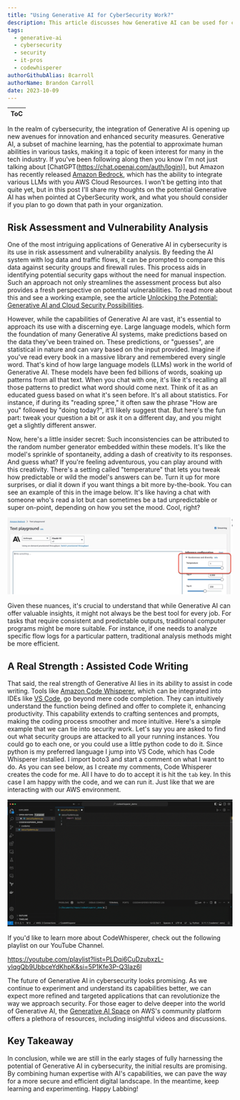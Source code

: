 ```yaml
---
title: "Using Generative AI for CyberSecurity Work?"
description: This article discusses how Generative AI can be used for cybersecurity work. In this article we explore how generative AI can be used for risk assemement and vulnerability analysis, learn a bit about the temperature setting for LLMs and discuss code generation with codewhisperer.
tags:
  - generative-ai
  - cybersecurity
  - security
  - it-pros
  - codewhisperer
authorGithubAlias: 8carroll
authorName: Brandon Carroll
date: 2023-10-09
---
```

|ToC|
|---|


In the realm of cybersecurity, the integration of Generative AI is opening up new avenues for innovation and enhanced security measures. Generative AI, a subset of machine learning, has the potential to approximate human abilities in various tasks, making it a topic of keen interest for many in the tech industry.  If you've been following along then you know I'm not just talking about [ChatGPT(https://chat.openai.com/auth/login)], but Amazon has recently released [Amazon Bedrock](https://go.aws/3ZymOu9), which has the ability to integrate various LLMs with you AWS Cloud Resources.  I won't be getting into that quite yet, but in this post I'll share my thoughts on the potential Generative AI has when pointed at CyberSecurity work, and what you should consider if you plan to go down that path in your organization.

## Risk Assessment and Vulnerability Analysis

One of the most intriguing applications of Generative AI in cybersecurity is its use in risk assessment and vulnerability analysis. By feeding the AI system with log data and traffic flows, it can be prompted to compare this data against security groups and firewall rules. This process aids in identifying potential security gaps without the need for manual inspection. Such an approach not only streamlines the assessment process but also provides a fresh perspective on potential vulnerabilities. To read more about this and see a working example, see the article [Unlocking the Potential: Generative AI and Cloud Security Possibilities](https://bit.ly/gen-ai-csp).

However, while the capabilities of Generative AI are vast, it's essential to approach its use with a discerning eye. Large language models, which form the foundation of many Generative AI systems, make predictions based on the data they've been trained on. These predictions, or "guesses", are statistical in nature and can vary based on the input provided. Imagine if you've read every book in a massive library and remembered every single word. That's kind of how large language models (LLMs) work in the world of Generative AI. These models have been fed billions of words, soaking up patterns from all that text. When you chat with one, it's like it's recalling all those patterns to predict what word should come next. Think of it as an educated guess based on what it's seen before. It's all about statistics. For instance, if during its "reading spree," it often saw the phrase "How are you" followed by "doing today?", it'll likely suggest that. But here's the fun part: tweak your question a bit or ask it on a different day, and you might get a slightly different answer. 

Now, here's a little insider secret: Such inconsistencies can be attributed to the random number generator embedded within these models. It's like the model's sprinkle of spontaneity, adding a dash of creativity to its responses. And guess what? If you're feeling adventurous, you can play around with this creativity. There's a setting called "temperature" that lets you tweak how predictable or wild the model's answers can be. Turn it up for more surprises, or dial it down if you want things a bit more by-the-book. You can see an example of this in the image below. It's like having a chat with someone who's read a lot but can sometimes be a tad unpredictable or super on-point, depending on how you set the mood. Cool, right?  

![Temperature setting in bedrock](images/2023-10-06_12-48-39.jpg "Modify Temperature for Randomness")


Given these nuances, it's crucial to understand that while Generative AI can offer valuable insights, it might not always be the best tool for every job. For tasks that require consistent and predictable outputs, traditional computer programs might be more suitable. For instance, if one needs to analyze specific flow logs for a particular pattern, traditional analysis methods might be more efficient.

## A Real Strength : Assisted Code Writing

That said, the real strength of Generative AI lies in its ability to assist in code writing. Tools like [Amazon Code Whisperer](https://go.aws/3rwhevW), which can be integrated into IDEs like [VS Code](https://code.visualstudio.com/), go beyond mere code completion. They can intuitively understand the function being defined and offer to complete it, enhancing productivity. This capability extends to crafting sentences and prompts, making the coding process smoother and more intuitive.  Here's a simple example that we can tie into security work.  Let's say you are asked to find out what security groups are attacked to all your running instances.  You could go to each one, or you could use a little python code to do it.  Since python is my preferred language I jump into VS Code, which has Code Whisperer installed.  I import boto3 and start a comment on what I want to do.  As you can see below, as I create my comments, Code Whisperer creates the code for me. All I have to do to accept it is hit the `tab` key.  In this case I am happy with the code, and we can run it.  Just like that we are interacting with our AWS environment. 

![Using CodeWhisperer](images/cwdemo.gif "A quick application to get my security group info")

If you'd like to learn more about CodeWhisperer, check out the following playlist on our YouTube Channel.

https://youtube.com/playlist?list=PLDqi6CuDzubxzL-yIqgQb9UbbceYdKhpK&si=5P1Kfe3P-Q3Iaz6l

The future of Generative AI in cybersecurity looks promising. As we continue to experiment and understand its capabilities better, we can expect more refined and targeted applications that can revolutionize the way we approach security. For those eager to delve deeper into the world of Generative AI, the [Generative AI Space](https://bit.ly/3ZKsxNr) on AWS's community platform offers a plethora of resources, including insightful videos and discussions.

## Key Takeaway

In conclusion, while we are still in the early stages of fully harnessing the potential of Generative AI in cybersecurity, the initial results are promising. By combining human expertise with AI's capabilities, we can pave the way for a more secure and efficient digital landscape. In the meantime, keep learning and experimenting.  Happy Labbing!

